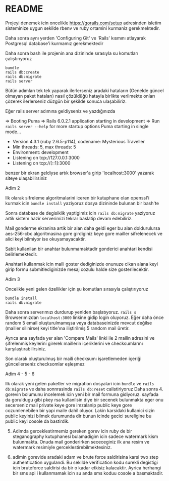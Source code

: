 # README

Projeyi denemek icin oncelikle https://gorails.com/setup adresinden isletim
sisteminize uygun sekilde rbenv ve ruby ortamini kurmaniz gerekmektedir.


Daha sonra aynı yerden 'Configuring Git' ve 'Rails' kısmını atlayarak Postgresql database'i kurmamız gerekmektedir

Daha sonra bash ile projenin ana dizininde sırasıyla su komutları çalıştırıyoruz
```
bundle
rails db:create
rails db:migrate
rails server
```
Bütün adımları tek tek yaparak ilerlerseniz aradaki hataların (Genelde güncel olmayan paket hataları) nasıl çözüldüğü hatayla birlikte verilmekte onları çözerek ilerlerseniz düzgün bir şekilde sonuca ulaşabiliriz.

Eğer rails server adımına geldiyseniz ve yazdığınızda

=> Booting Puma
=> Rails 6.0.2.1 application starting in development
=> Run `rails server --help` for more startup options
Puma starting in single mode...
* Version 4.3.1 (ruby 2.6.5-p114), codename: Mysterious Traveller
* Min threads: 5, max threads: 5
* Environment: development
* Listening on tcp://127.0.0.1:3000
* Listening on tcp://[::1]:3000

benzer bir ekran geldiyse artık browser'a girip 'localhost:3000' yazarak siteye ulaşabilirsiniz



Adim 2

Ilk olarak sifreleme algoritmalarini iceren bir kutuphane olan openssl'i kurmak icin
`bundle install` yaziyoruz dosya dizininde bulunan bir bash'te

Sonra database de degisiklik yaptigimiz icin `rails db:migrate` yaziyoruz artik sistem hazir serverimizi tekrar baslatip
devam edebiliriz.

Mail gonderme ekranina artik bir alan daha geldi eger bu alan doldurulursa
aes-256-cbc algoritmasina gore girdiginiz keye gore mailler sifrelenecek ve
alici keyi bilmiyor ise okuyamayacaktir.

Sabit kullanilan bir anahtar bulunmamaktadir gonderici anahtari kendisi belirlemektedir.

Anahtari kullanmak icin maili goster dediginizde onunuze cikan alana keyi girip formu
submitlediginizde mesaj cozulu halde size gosterilecektir.



Adim 3

Oncelikle yeni gelen özellikler için şu komutları sırasıyla çalıştırıyoruz

```shell script
bundle install
rails db:migrate
```

Daha sonra serverımızı durdurup yeniden başlatıyoruz. `rails s`
Browserımızdan `localhost:3000` linkine gidip login oluyoruz.
Eğer daha önce random 5 email oluşturulmamışsa veya databaseinizde
mevcut değilse (mailler silinirse) keyi title'ına iliştirilmiş 5 random mail üretir.

Ayrıca ana sayfada yer alan 'Compare Mails' linki ile 2 mailin adresini ve şifrelenmiş
keylerini girerek maillerin içeriklerini ve checksumlarını karşılaştırabilirsiniz.

Son olarak oluşturulmuş bir maili checksumı işaretlemeden içeriği güncellerseniz checksomlar eşleşmez


Adim 4 - 5 - 6

Ilk olarak yeni gelen paketler ve migration dosyalari icin `bundle` ve `rails db:migrate` ve daha sonnrasinda `rails db:reset` calistiriyoruz
Daha sonra 4. gorevin bolumunu incelemek icin yeni bir mail formuna gidiyoruz. sayfada da goruldugu gibi pkey rsa kullanilsin diye bir secenek
bulunmakta eger onu secerseniz mail private keye gore imzalanip public keye gore cozumlenebilen bir yapi maile dahil oluyor. Lakin karsidaki
kullanici sizin public keyinizi bilmek durumunda dir bunun icinde gecici sureligine bu public keyi cosole da bastirdik.

5. Adimda gerceklestirmemiz gereken gorev icin ruby de bir steganography kutuphanesi bulamadigim icin sadece watermark kism bulunmakta.
Onuda mail gonderirken sececeginiz ilk ana resim ve watermark resimiyle gerceklestirebilmektesiniz.

6. adimin gorevide aradaki adam ve brute force saldirisina karsi two step authentication uygulandi.
Bu sekilde verification kodu surekli degistigi icin bruteforce saldirisi da bir o kadar etkisiz kalacaktir. Ayrica herhangi bir sms api i kullanmamak icin su anda sms koduu cosole a basmaktadir.
